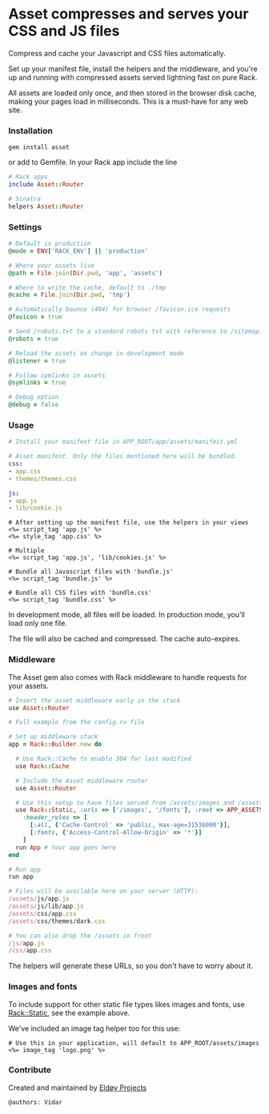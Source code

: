 # Asset compresses and serves your CSS and JS files

Compress and cache your Javascript and CSS files automatically.

Set up your manifest file, install the helpers and the middleware, and you're up and running with compressed assets served lightning fast on pure Rack.

All assets are loaded only once, and then stored in the browser disk cache, making your pages load in milliseconds. This is a must-have for any web site.

### Installation
```
gem install asset
```
or add to Gemfile. In your Rack app include the line
```ruby
# Rack apps
include Asset::Router

# Sinatra
helpers Asset::Router
```

### Settings
```ruby
# Default is production
@mode = ENV['RACK_ENV'] || 'production'

# Where your assets live
@path = File.join(Dir.pwd, 'app', 'assets')

# Where to write the cache, default to ./tmp
@cache = File.join(Dir.pwd, 'tmp')

# Automatically bounce (404) for browser /favicon.ico requests
@favicon = true

# Send /robots.txt to a standard robots txt with reference to /sitemap.xml
@robots = true

# Reload the assets on change in development mode
@listener = true

# Follow symlinks in assets
@symlinks = true

# Debug option
@debug = false
```

### Usage
```yaml
# Install your manifest file in APP_ROOT/app/assets/manifest.yml

# Asset manifest. Only the files mentioned here will be bundled.
css:
- app.css
- themes/themes.css

js:
- app.js
- lib/cookie.js
```

```erb
# After setting up the manifest file, use the helpers in your views
<%= script_tag 'app.js' %>
<%= style_tag 'app.css' %>

# Multiple
<%= script_tag 'app.js', 'lib/cookies.js' %>

# Bundle all Javascript files with 'bundle.js'
<%= script_tag 'bundle.js' %>

# Bundle all CSS files with 'bundle.css'
<%= script_tag 'bundle.css' %>
```

In development mode, all files will be loaded. In production mode, you'll load only one file.

The file will also be cached and compressed. The cache auto-expires.

### Middleware
The Asset gem also comes with Rack middleware to handle requests for your assets.

```ruby
# Insert the asset middleware early in the stack
use Asset::Router

# Full example from the config.ru file

# Set up middleware stack
app = Rack::Builder.new do

  # Use Rack::Cache to enable 304 for last modified
  use Rack::Cache

  # Include the Asset middleware router
  use Asset::Router

  # Use this setup to have files served from /assets/images and /assets/fonts
  use Rack::Static, :urls => ['/images', '/fonts'], :root => APP_ASSETS,
    :header_rules => [
      [:all, {'Cache-Control' => 'public, max-age=31536000'}],
      [:fonts, {'Access-Control-Allow-Origin' => '*'}]
    ]
  run App # Your app goes here
end

# Run app
run app

# Files will be available here on your server (HTTP):
/assets/js/app.js
/assets/js/lib/app.js
/assets/css/app.css
/assets/css/themes/dark.css

# You can also drop the /assets in front
/js/app.js
/css/app.css
```

The helpers will generate these URLs, so you don't have to worry about it.

### Images and fonts

To include support for other static file types likes images and fonts, use [Rack::Static,](https://github.com/rack/rack/blob/master/lib/rack/static.rb) see the example above.


We've included an image tag helper too for this use:
```erb
# Use this in your application, will default to APP_ROOT/assets/images
<%= image_tag 'logo.png' %>
```

### Contribute

Created and maintained by [Eldøy Projects](https://eldoy.com)

`@authors: Vidar`
